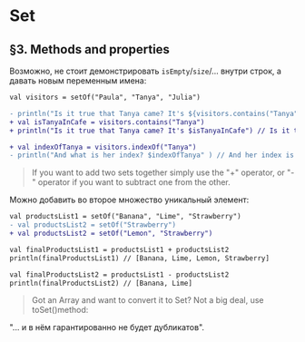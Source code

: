 # Set

## §3. Methods and properties

Возможно, не стоит демонстрировать `isEmpty`/`size`/... внутри строк, а давать новым переменным имена:

```diff
val visitors = setOf("Paula", "Tanya", "Julia")

- println("Is it true that Tanya came? It's ${visitors.contains("Tanya")}") // Is it true that Tanya came? It's true
+ val isTanyaInCafe = visitors.contains("Tanya") 
+ println("Is it true that Tanya came? It's $isTanyaInCafe") // Is it true that Tanya came? It's true

+ val indexOfTanya = visitors.indexOf("Tanya")
- println("And what is her index? $indexOfTanya" ) // And her index is 1
```

> If you want to add two sets together simply use the "+" operator, or "-" operator if you want to subtract one from the other.

Можно добавить во второе множество уникальный элемент:
``` diff
val productsList1 = setOf("Banana", "Lime", "Strawberry")
- val productsList2 = setOf("Strawberry")
+ val productsList2 = setOf("Lemon", "Strawberry")

val finalProductsList1 = productsList1 + productsList2
println(finalProductsList1) // [Banana, Lime, Lemon, Strawberry]

val finalProductsList2 = productsList1 - productsList2
println(finalProductsList2) // [Banana, Lime]
```

> Got an Array and want to convert it to Set? Not a big deal, use toSet()method:

"... и в нём гарантированно не будет дубликатов".

